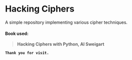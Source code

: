 # Hacking Ciphers
A simple repository implementing various cipher techniques.

#### Book used: 
> **Hacking Ciphers with Python, Al Sweigart**

**`Thank you for visit.`**
